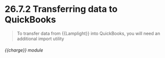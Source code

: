 # 26.7.2    Transferring data to QuickBooks

> To transfer data from {{Lamplight}} into QuickBooks, you will need an additional import utility 

 

###### {{charge}} module

